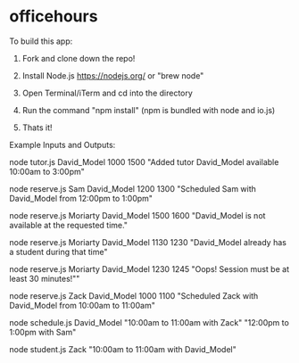 # officehours

To build this app:

1. Fork and clone down the repo!

2. Install Node.js 
  https://nodejs.org/ or "brew node"

3. Open Terminal/iTerm and cd into the directory

4. Run the command "npm install"
  (npm is bundled with node and io.js)

5. Thats it!

Example Inputs and Outputs:

node tutor.js David_Model 1000 1500
    "Added tutor David_Model available 10:00am to 3:00pm"

node reserve.js Sam David_Model 1200 1300
    "Scheduled Sam with David_Model from 12:00pm to 1:00pm"

node reserve.js Moriarty David_Model 1500 1600
    "David_Model is not available at the requested time."

node reserve.js Moriarty David_Model 1130 1230
    "David_Model already has a student during that time"

node reserve.js Moriarty David_Model 1230 1245
   "Oops! Session must be at least 30 minutes!""

node reserve.js Zack David_Model 1000 1100
    "Scheduled Zack with David_Model from 10:00am to 11:00am"

node schedule.js David_Model
    "10:00am to 11:00am with Zack"
    "12:00pm to 1:00pm with Sam"

node student.js Zack
    "10:00am to 11:00am with David_Model"
